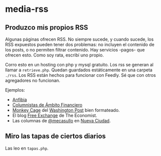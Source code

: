# media-rss

## Produzco mis propios RSS

Algunas páginas ofrecen RSS. No siempre sucede, y cuando sucede, los RSS expuestos pueden tener dos problemas: no incluyen el contenido de los posts, o no permiten filtrar contenido. Hay servicios -pagos- que ofrecen esto. Como soy rata, escribí uno propio.

Corro esto en un hosting con php y mysql gratuito. Los rss se generan al llamar a `retrieve.php`. Quedan guardados estáticamente en una carpeta `./rss`. Los RSS están hechos para funcionar con Feedly. Sé que con otros agregadores no funcionan.

Ejemplos:

* [Anfibia](https://feedly.com/i/subscription/feed/http://pterosaurio.xp3.biz/media/rss/anfibia.rss)
* [Columnistas de Ámbito Financiero](https://feedly.com/i/subscription/feed/http://pterosaurio.xp3.biz/media/rss/ambito.rss)
* [Monkey Cage](https://feedly.com/i/subscription/feed/http://pterosaurio.xp3.biz/media/rss/monkeycage.rss) del [Washington Post](http://www.washingtonpost.com/blogs/monkey-cage/) bien formateado.
* El blog [Free Exchange](https://feedly.com/i/subscription/feed/http://pterosaurio.xp3.biz/media/rss/econfreeexchange.rss) de The Economist.
* Las columnas de [@mecasullo](twitter.com/mecasullo) en [Nueva Ciudad](https://feedly.com/i/subscription/feed/http://pterosaurio.xp3.biz/media/rss/nuevaciudad.rss).

## Miro las tapas de ciertos diarios

Las leo en `tapas.php`.
